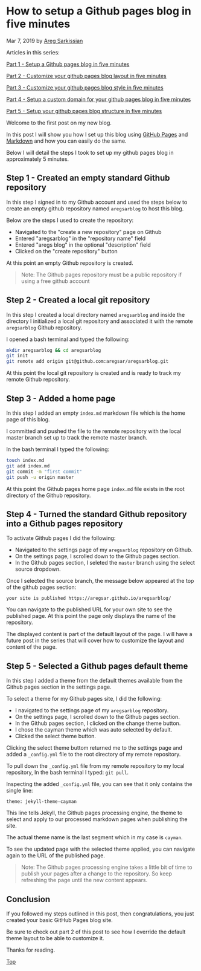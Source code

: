 # How to setup a Github pages blog in five minutes

Mar 7, 2019 by [Areg Sarkissian](https://aregsar.com/about)

Articles in this series:

[Part 1 - Setup a Github pages blog in five minutes](https://aregsar.com/blog/2019/how-to-setup-a-github-pages-blog-in-five-minutes)

[Part 2 - Customize your github pages blog layout in five minutes](https://aregsar.com/blog/2019/how-to-customize-your-github-pages-blog-layout-in-five-minutes)

[Part 3 - Customize your github pages blog style in five minutes](https://aregsar.com/blog/2019/how-to-customize-your-github-pages-blog-style-in-five-minutes)

[Part 4 - Setup a custom domain for your github pages blog in five minutes](https://aregsar.com/blog/2019/how-to-setup-a-custom-domain-for-your-github-pages-blog-in-five-minutes)

[Part 5 - Setup your github pages blog structure in five minutes](https://aregsar.com/blog/2019/how-to-setup-your-github-pages-blog-structure-in-five-minutes)

Welcome to the first post on my new blog.

In this post I will show you how I set up this blog using [GitHub Pages](https://pages.github.com/) and [Markdown](https://commonmark.org/help/) and how you can easily do the same.

Below I will detail the steps I took to set up my github pages blog in approximately 5 minutes.

## Step 1 - Created an empty standard Github repository

In this step I signed in to my Github account and used the steps below to create an empty github repository named `aregsarblog` to host this blog.

Below are the steps I used to create the repository:

+ Navigated to the "create a new repository" page on Github
+ Entered "aregsarblog" in the "repository name" field
+ Entered "aregs blog" in the optional "description" field
+ Clicked on the "create repository" button

At this point an empty Github repository is created.

> Note: The Github pages repository must be a public repository if using a free github account

## Step 2 - Created a local git repository

In this step I created a local directory named `aregsarblog` and inside the directory I initialized a local git repository and associated it with the remote `aregsarblog` Github repository.

I opened a bash terminal and typed the following:

```bash
mkdir aregsarblog && cd aregsarblog
git init
git remote add origin git@github.com:aregsar/aregsarblog.git
```

At this point the local git repository is created and is ready to track my remote Github repository.

## Step 3 - Added a home page

In this step I added an empty `index.md` markdown file which is the home page of this blog.

I committed and pushed the file to the remote repository with the local master branch set up to track the remote master branch.

In the bash terminal I typed the following:

```bash
touch index.md
git add index.md
git commit -m "first commit"
git push -u origin master
```

At this point the Github pages home page `index.md` file exists in the root directory of the Github repository.

## Step 4 - Turned the standard Github repository into a Github pages repository

To activate Github pages I did the following:

+ Navigated to the settings page of my `aregsarblog` repository on Github.
+ On the settings page, I scrolled down to the Github pages section.
+ In the Github pages section, I seleted the `master` branch using the select source dropdown.

Once I selected the source branch, the message below appeared at the top of the github pages section:

`your site is published https://aregsar.github.io/aregsarblog/`

You can navigate to the published URL for your own site to see the published page. At this point the page only displays the name of the repository.

The displayed content is part of the default layout of the page. I will have a future post in the series that will cover how to customize the layout and content of the page.

## Step 5 - Selected a Github pages default theme

In this step I added a theme from the default themes available from the Github pages section in the settings page.

To select a theme for my Github pages site, I did the following:

+ I navigated to the settings page of my `aregsarblog` repository.
+ On the settings page, I scrolled down to the Github pages section.
+ In the Github pages section, I clicked on the change theme button.
+ I chose the cayman theme which was auto selected by default.
+ Clicked the select theme button.

Clicking the select theme buttom returned me to the settings page and added a `_config.yml` file to the root directory of my remote repository.

To pull down the `_config.yml` file from my remote repository to my local repository, In the bash terminal I typed: `git pull`.

Inspecting the added `_config.yml` file, you can see that it only contains the single line:

`theme: jekyll-theme-cayman`

This line tells Jekyll, the Github pages processing engine, the theme to select and apply to our processed markdown pages when publishing the site.

The actual theme name is the last segment which in my case is `cayman`.

To see the updated page with the selected theme applied, you can navigate again to the URL of the published page.

> Note: The Github pages processing engine takes a little bit of time to publish your pages after a change to the repository. So keep refreshing the page until the new content appears.

## Conclusion

If you followed my steps outlined in this post, then congratulations, you just created your basic GitHub Pages blog site.

Be sure to check out part 2 of this post to see how I override the default theme layout to be able to customize it.

Thanks for reading.

[Top](#how-to-setup-a-github-pages-blog-in-five-minutes)
